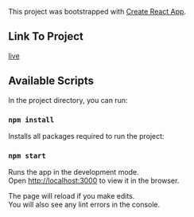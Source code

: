 This project was bootstrapped with [Create React App](https://github.com/facebook/create-react-app).

## Link To Project
[live](https://go-gaga-demo-app.vercel.app)

## Available Scripts

In the project directory, you can run:

### `npm install`

Installs all packages required to run the project:

### `npm start`

Runs the app in the development mode.<br />
Open [http://localhost:3000](http://localhost:3000) to view it in the browser.

The page will reload if you make edits.<br />
You will also see any lint errors in the console.

